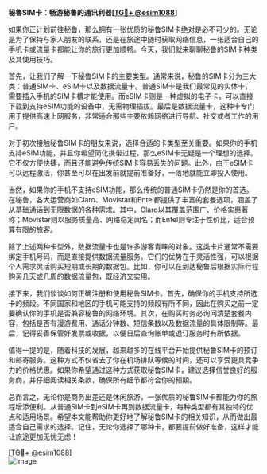 **秘魯SIM卡：畅游秘鲁的通讯利器[[TG💪+ @esim1088](https://t.me/s/esim1088)]**

如果你正计划前往秘鲁，那么拥有一张优质的秘鲁SIM卡绝对是必不可少的。无论是为了保持与家人朋友的联系，还是在旅途中随时获取网络信息，一张适合自己的手机卡或流量卡都能让你的旅行更加顺畅。今天，我们就来聊聊秘鲁的SIM卡种类及其使用技巧。

首先，让我们了解一下秘鲁SIM卡的主要类型。通常来说，秘鲁的SIM卡分为三大类：普通SIM卡、eSIM卡以及数据流量卡。普通SIM卡是我们最常见的实体卡，需要插入手机的SIM卡槽才能使用。而eSIM卡则是一种虚拟的电子卡，可以直接下载到支持eSIM功能的设备中，无需物理插拔。最后是数据流量卡，这种卡专门用于提供高速上网服务，非常适合那些主要依赖网络进行导航、社交或者工作的用户。

对于初次接触秘鲁SIM卡的朋友来说，选择合适的卡类型至关重要。如果你的手机支持eSIM功能，并且你希望简化携带过程，那么eSIM卡无疑是一个理想的选择。它不仅方便快捷，而且还能避免传统SIM卡容易丢失的问题。此外，由于eSIM卡可以远程激活，你甚至可以在出发前就提前准备好，一落地就能立即投入使用。

当然，如果你的手机不支持eSIM功能，那么传统的普通SIM卡仍然是你的首选。在秘鲁，各大运营商如Claro、Movistar和Entel都提供了丰富的套餐选项，涵盖了从基础通话到无限数据的各种需求。其中，Claro以其覆盖范围广、价格实惠著称；Movistar则以服务质量高、网络稳定闻名；而Entel则专注于性价比，适合预算有限的旅客。

除了上述两种卡型外，数据流量卡也是许多游客青睐的对象。这类卡片通常不需要绑定手机号码，而是直接提供数据流量服务。它们的优势在于灵活性强，可以根据个人需求灵活购买短期或长期的数据包。比如，你可以在到达秘鲁后根据实际行程购买几天或几周的数据流量包，既经济又实用。

接下来，我们谈谈如何正确注册和使用秘鲁SIM卡。首先，确保你的手机支持所选卡的频段。不同国家和地区的手机可能支持的频段有所不同，因此在购买之前一定要确认你的手机是否兼容秘鲁的网络环境。其次，在购买时务必询问清楚套餐内容，包括是否有漫游费用、通话分钟数、短信条数以及数据流量的具体限制等。最后，记得妥善保管好发票或收据，以便日后查询账单或退订服务时有所依据。

值得一提的是，随着科技的发展，越来越多的在线平台开始提供秘鲁SIM卡的预订和邮寄服务。这种方式不仅省去了你在机场排队等候的时间，还可以享受更具竞争力的价格优惠。如果你希望通过这种方式获取秘鲁SIM卡，建议选择信誉良好的服务商，并仔细阅读相关条款，确保所有细节都符合你的预期。

总而言之，无论你是商务出差还是休闲旅游，一张优质的秘鲁SIM卡都能为你的旅程增添便利。从普通SIM卡到eSIM卡再到数据流量卡，每种类型都有其独特的优点和适用场景。希望本文能帮助你更好地了解秘鲁SIM卡的相关知识，从而做出最适合自己需求的选择。记住，无论你选择了哪种卡，都要提前做好准备，这样才能让旅途更加无忧无虑！

[[TG💪+ @esim1088](https://t.me/s/esim1088)]  
![Image](https://i.postimg.cc/4NQfJmqS/Snipaste-2025-05-13-00-14-12.png)